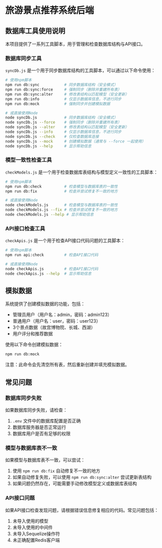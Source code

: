 # 旅游景点推荐系统后端

## 数据库工具使用说明

本项目提供了一系列工具脚本，用于管理和检查数据库结构与API接口。

### 数据库同步工具

`syncDb.js` 是一个用于同步数据库结构的工具脚本，可以通过以下命令使用：

```bash
# 使用npm脚本
npm run db:sync           # 同步数据库结构（安全模式）
npm run db:sync:force     # 强制同步（删除并重建所有表）
npm run db:sync:alter     # 修改表结构以匹配模型（安全更新）
npm run db:info           # 仅显示数据库信息，不进行同步
npm run db:mock           # 强制同步并创建模拟数据

# 或直接使用Node
node syncDb.js            # 同步数据库结构（安全模式）
node syncDb.js --force    # 强制同步（删除并重建所有表）
node syncDb.js --alter    # 修改表结构以匹配模型（安全更新）
node syncDb.js --info     # 仅显示数据库信息，不进行同步
node syncDb.js --check    # 仅检查数据库连接
node syncDb.js --mock     # 创建模拟数据（通常与 --force 一起使用）
node syncDb.js --help     # 显示帮助信息
```

### 模型一致性检查工具

`checkModels.js` 是一个用于检查数据库表结构与模型定义一致性的工具脚本：

```bash
# 使用npm脚本
npm run db:check          # 检查模型与数据库表的一致性
npm run db:fix            # 检查并尝试修复不一致的地方

# 或直接使用Node
node checkModels.js       # 检查模型与数据库表的一致性
node checkModels.js --fix # 检查并尝试修复不一致的地方
node checkModels.js --help # 显示帮助信息
```

### API接口检查工具

`checkApis.js` 是一个用于检查API接口代码问题的工具脚本：

```bash
# 使用npm脚本
npm run api:check         # 检查API接口代码

# 或直接使用Node
node checkApis.js         # 检查API接口代码
node checkApis.js --help  # 显示帮助信息
```

## 模拟数据

系统提供了创建模拟数据的功能，包括：

- 管理员用户（用户名：admin，密码：admin123）
- 普通用户（用户名：user，密码：user123）
- 3个景点数据（故宫博物院、长城、西湖）
- 用户评分和推荐数据

使用以下命令创建模拟数据：

```bash
npm run db:mock
```

注意：此命令会先清空所有表，然后重新创建并填充模拟数据。

## 常见问题

### 数据库同步失败

如果数据库同步失败，请检查：

1. `.env` 文件中的数据库配置是否正确
2. 数据库服务器是否正常运行
3. 数据库用户是否有足够的权限

### 模型与数据库表不一致

如果模型与数据库表不一致，可以尝试：

1. 使用 `npm run db:fix` 自动修复不一致的地方
2. 如果自动修复失败，可以使用 `npm run db:sync:alter` 尝试更新表结构
3. 如果问题仍然存在，可能需要手动修改模型定义或数据库表结构

### API接口问题

如果API接口检查发现问题，请根据错误信息修复相应的代码。常见问题包括：

1. 未导入使用的模型
2. 未导入使用的中间件
3. 未导入Sequelize操作符
4. 未正确配置Redis客户端 